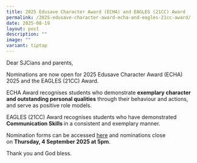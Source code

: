 ```yaml
---
title: 2025 Edusave Character Award (ECHA) and EAGLES (21CC) Award
permalink: /2025-edusave-character-award-echa-and-eagles-21cc-award/
date: 2025-08-19
layout: post
description: ""
image: ""
variant: tiptap
---
```

<p>Dear SJCians and parents,</p>
<p>Nominations are now open for 2025 Edusave Character Award (ECHA) 2025&nbsp;and
the EAGLES (21CC) Award.</p>
<p>ECHA Award recognises students who demonstrate <strong>exemplary character and outstanding personal qualities</strong> through
their behaviour and actions, and serve as positive role models.</p>
<p>EAGLES (21CC) Award recognises students who have demonstrated <strong>Communication Skills </strong>in
a consistent and exemplary manner.</p>
<p>Nomination forms can be accessed <a href="https://go.gov.sg/2025sjcedusave" rel="noopener noreferrer nofollow" target="_blank">here</a> and nominations close on&nbsp;<strong>Thursday, 4 September 2025 at 5pm</strong>.&nbsp;</p>
<p>Thank you and God bless.</p>